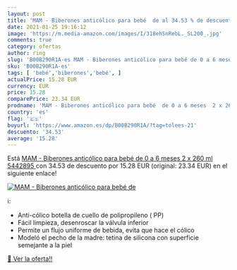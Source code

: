 ```yaml
---
layout: post
title: 'MAM - Biberones anticólico para bebé  de al 34.53 % de descuento'
date: 2021-01-25 19:16:12
image: 'https://m.media-amazon.com/images/I/318ehSnRebL._SL200_.jpg'
comments: true
category: ofertas
author: ring
slug: 'B00B290R1A-es MAM - Biberones anticólico para bebé de 0 a 6 meses 2 x...'
sku: 'B00B290R1A-es'
tags: [ 'bebé','biberones','bebé', ]
actualPrice: 15.28 EUR
currency: EUR
price: 15.28
comparePrice: 23.34 EUR
prodname: 'MAM - Biberones anticólico para bebé  de 0 a 6 meses  2 x 260 ml   5442895 '
country: 'es'
flag: '🇪🇸'
buyurl: 'https://www.amazon.es/dp/B00B290R1A/?tag=tolees-21'
descuento: '34.53'
average: '15.28'
---
```


Está [MAM - Biberones anticólico para bebé  de 0 a 6 meses  2 x 260 ml   5442895 ](https://www.amazon.es/dp/B00B290R1A/?tag=tolees-21) con 34.53 de descuento por 15.28 EUR (original: 23.34 EUR) en el siguiente enlace!

[![MAM - Biberones anticólico para bebé  de](https://m.media-amazon.com/images/I/318ehSnRebL._SL200_.jpg)](https://www.amazon.es/dp/B00B290R1A/?tag=tolees-21)

ℹ️:

- Anti-cólico botella de cuello de polipropileno ( PP)
- Fácil limpieza, desenroscar la válvula inferior
- Permite un flujo uniforme de bebida, evita que hace el cólico
- Modeló el pecho de la madre: tetina de silicona con superficie semejante a la piel

[🛒 Ver la oferta!!](https://www.amazon.es/dp/B00B290R1A/?tag=tolees-21)

